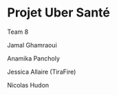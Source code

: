 # Projet Uber Santé

Team 8

Jamal Ghamraoui

Anamika Pancholy

Jessica Allaire (TiraFire)

Nicolas Hudon

